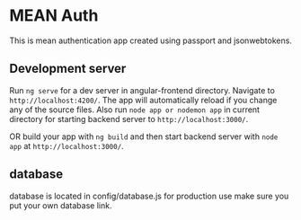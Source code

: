 # MEAN Auth

This is mean authentication app created using passport and jsonwebtokens.

## Development server

Run `ng serve` for a dev server in angular-frontend directory. Navigate to `http://localhost:4200/`. The app will automatically reload if you change any of the source files.
Also run `node app or nodemon app` in current directory for starting backend server to `http://localhost:3000/`.

OR
build your app with `ng build` and then start backend server with `node app` at `http://localhost:3000/`.

## database

database is located in config/database.js for production use make sure you put your own database link.
